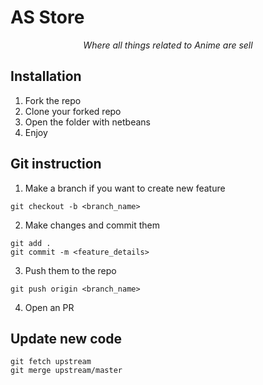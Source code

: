 <p align='center'><h1>AS Store</h1></p>
<p align='center'><i>Where all things related to Anime are sell</i></p>

## Installation

1. Fork the repo
2. Clone your forked repo
3. Open the folder with netbeans
4. Enjoy

## Git instruction

1. Make a branch if you want to create new feature

```
git checkout -b <branch_name>
```

2. Make changes and commit them

```
git add .
git commit -m <feature_details>
```

3. Push them to the repo

```
git push origin <branch_name>
```

4. Open an PR

## Update new code

```
git fetch upstream
git merge upstream/master
```

